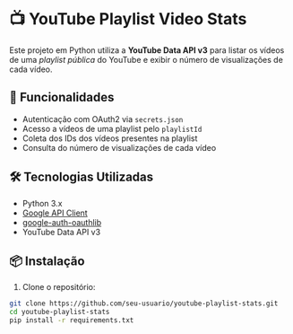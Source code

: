 # 📺 YouTube Playlist Video Stats

Este projeto em Python utiliza a **YouTube Data API v3** para listar os vídeos de uma *playlist pública* do YouTube e exibir o número de visualizações de cada vídeo.

## 🚀 Funcionalidades

- Autenticação com OAuth2 via `secrets.json`
- Acesso a vídeos de uma playlist pelo `playlistId`
- Coleta dos IDs dos vídeos presentes na playlist
- Consulta do número de visualizações de cada vídeo

## 🛠️ Tecnologias Utilizadas

- Python 3.x
- [Google API Client](https://github.com/googleapis/google-api-python-client)
- [google-auth-oauthlib](https://github.com/googleapis/google-auth-library-python-oauthlib)
- YouTube Data API v3

## 📦 Instalação

1. Clone o repositório:

```bash
git clone https://github.com/seu-usuario/youtube-playlist-stats.git
cd youtube-playlist-stats
pip install -r requirements.txt


